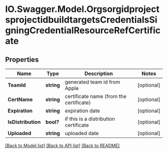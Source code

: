 # IO.Swagger.Model.OrgsorgidprojectsprojectidbuildtargetsCredentialsSigningCredentialResourceRefCertificate
## Properties

Name | Type | Description | Notes
------------ | ------------- | ------------- | -------------
**TeamId** | **string** | generated team id from Apple | [optional] 
**CertName** | **string** | certificate name (from the certificate) | [optional] 
**Expiration** | **string** | expiration date | [optional] 
**IsDistribution** | **bool?** | if this is a distribution certificate | [optional] 
**Uploaded** | **string** | uploaded date | [optional] 

[[Back to Model list]](../README.md#documentation-for-models) [[Back to API list]](../README.md#documentation-for-api-endpoints) [[Back to README]](../README.md)

